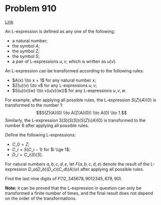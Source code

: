 # Problem 910

[Link](https://projecteuler.net/problem=910)

An L-expression is defined as any one of the following:

*   a natural number;
*   the symbol $A$;
*   the symbol $Z$;
*   the symbol $S$;
*   a pair of L-expressions $u, v$, which is written as $u(v)$.

An L-expression can be transformed according to the following rules:

*   $A(x) \\to x + 1$ for any natural number $x$;
*   $Z(u)(v) \\to v$ for any L-expressions $u, v$;
*   $S(u)(v)(w) \\to v(u(v)(w))$ for any L-expressions $u, v, w$.

For example, after applying all possible rules, the L-expression $S(Z)(A)(0)$ is transformed to the number $1$: $$S(Z)(A)(0) \\to A(Z(A)(0)) \\to A(0) \\to 1.$$ Similarly, the L-expression $S(S)(S(S))(S(Z))(A)(0)$ is transformed to the number $6$ after applying all possible rules.

Define the following L-expressions:

*   $C\_0 = Z$;
*   $C\_i = S(C\_{i - 1})$ for $i \\ge 1$;
*   $D\_i = C\_i(S)(S)$.

For natural numbers $a, b, c, d, e$, let $F(a, b, c, d, e)$ denote the result of the L-expression $D\_a(D\_b)(D\_c)(C\_d)(A)(e)$ after applying all possible rules.

Find the last nine digits of $F(12, 345678, 9012345, 678, 90)$.

**Note:** it can be proved that the L-expression in question can only be transformed a finite number of times, and the final result does not depend on the order of the transformations.